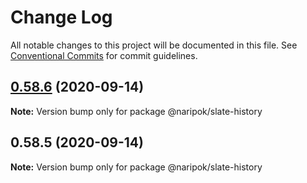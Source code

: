 # Change Log

All notable changes to this project will be documented in this file.
See [Conventional Commits](https://conventionalcommits.org) for commit guidelines.

## [0.58.6](https://github.com/naripok/slate/compare/@naripok/slate-history@0.58.5...@naripok/slate-history@0.58.6) (2020-09-14)

**Note:** Version bump only for package @naripok/slate-history

## 0.58.5 (2020-09-14)

**Note:** Version bump only for package @naripok/slate-history
